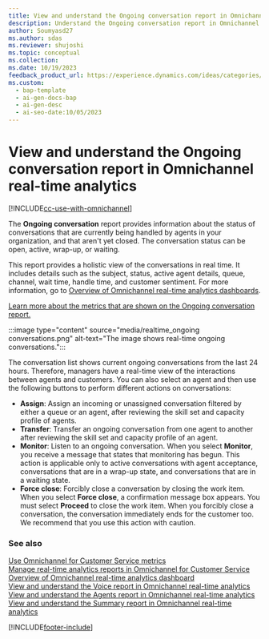 ```yaml
---
title: View and understand the Ongoing conversation report in Omnichannel real-time analytics
description: Understand the Ongoing conversation report in Omnichannel real-time analytics to view conversations, active agents, and customer sentiment.
author: Soumyasd27
ms.author: sdas
ms.reviewer: shujoshi
ms.topic: conceptual
ms.collection:
ms.date: 10/19/2023
feedback_product_url: https://experience.dynamics.com/ideas/categories/list/?category=a7f4a807-de3b-eb11-a813-000d3a579c38&forum=b68e50a6-88d9-e811-a96b-000d3a1be7ad
ms.custom:
  - bap-template
  - ai-gen-docs-bap
  - ai-gen-desc
  - ai-seo-date:10/05/2023
---
```


# View and understand the Ongoing conversation report in Omnichannel real-time analytics

[!INCLUDE[cc-use-with-omnichannel](../includes/cc-use-with-omnichannel.md)]

The **Ongoing conversation** report provides information about the status of conversations that are currently being handled by agents in your organization, and that aren't yet closed. The conversation status can be open, active, wrap-up, or waiting.

This report provides a holistic view of the conversations in real time. It includes details such as the subject, status, active agent details, queue, channel, wait time, handle time, and customer sentiment. For more information, go to [Overview of Omnichannel real-time analytics dashboards](intro-realtime-analytics-dashboard.md).

[Learn more about the metrics that are shown on the Ongoing conversation report.](oc-metrics-dimensions.md#use-omnichannel-for-customer-service-metrics)

:::image type="content" source="media/realtime_ongoing conversations.png" alt-text="The image shows real-time ongoing conversations.":::

The conversation list shows current ongoing conversations from the last 24 hours. Therefore, managers have a real-time view of the interactions between agents and customers. You can also select an agent and then use the following buttons to perform different actions on conversations:

- **Assign**: Assign an incoming or unassigned conversation filtered by either a queue or an agent, after reviewing the skill set and capacity profile of agents.
- **Transfer**: Transfer an ongoing conversation from one agent to another after reviewing the skill set and capacity profile of an agent.
- **Monitor**: Listen to an ongoing conversation. When you select **Monitor**, you receive a message that states that monitoring has begun. This action is applicable only to active conversations with agent acceptance, conversations that are in a wrap-up state, and conversations that are in a waiting state.
- **Force close**: Forcibly close a conversation by closing the work item. When you select **Force close**, a confirmation message box appears. You must select **Proceed** to close the work item. When you forcibly close a conversation, the conversation immediately ends for the customer too. We recommend that you use this action with caution.

### See also

[Use Omnichannel for Customer Service metrics](oc-metrics-dimensions.md#use-omnichannel-for-customer-service-metrics)<br>
[Manage real-time analytics reports in Omnichannel for Customer Service](enable-realtime-analytics-dashboard-administrator.md)<br>
[Overview of Omnichannel real-time analytics dashboard](intro-realtime-analytics-dashboard.md#overview-of-omnichannel-real-time-analytics-dashboard)<br>
[View and understand the Voice report in Omnichannel real-time analytics](realtime-voice-dashboard.md)<br>
[View and understand the Agents report in Omnichannel real-time analytics](realtime-agents-analytics.md#view-and-understand-the-agents-report-in-omnichannel-real-time-analytics)<br>
[View and understand the Summary report in Omnichannel real-time analytics](realtime-summary-dashboard.md#view-and-understand-the-summary-report-in-omnichannel-real-time-analytics)

[!INCLUDE[footer-include](../includes/footer-banner.md)]
